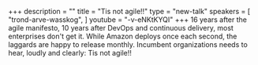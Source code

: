 +++
description = ""
title = "Tis not agile!!"
type = "new-talk"
speakers = [
        "trond-arve-wasskog",
]
youtube = "-v-eNKtKYQI"
+++
16 years after the agile manifesto, 10 years after DevOps and continuous delivery, most enterprises don't get it. While Amazon deploys once each second, the laggards are happy to release monthly. Incumbent organizations needs to hear, loudly and clearly: Tis not agile!!